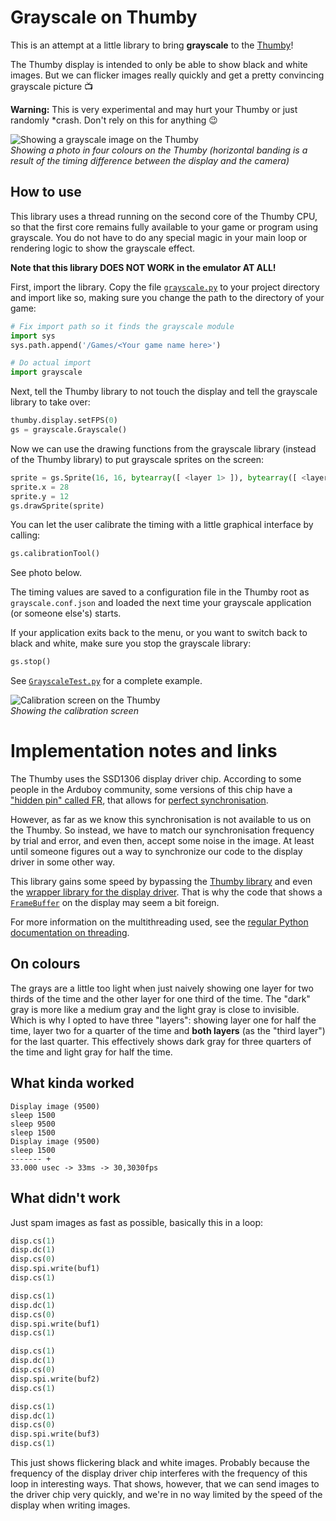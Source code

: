 # Grayscale on Thumby

This is an attempt at a little library to bring **grayscale** to the
[Thumby](https://thumby.us/)!

The Thumby display is intended to only be able to show black and white images.
But we can flicker images really quickly and get a pretty convincing grayscale
picture 📺

**Warning:** This is very experimental and may hurt your Thumby or just randomly
*crash. Don't rely on this for anything 😉

![Showing a grayscale image on the Thumby](./images/girl_on_thumby.jpeg)
<br/>_Showing a photo in four colours on the Thumby (horizontal banding is a result of the timing difference between the display and the camera)_

## How to use

This library uses a thread running on the second core of the Thumby CPU, so that
the first core remains fully available to your game or program using grayscale.
You do not have to do any special magic in your main loop or rendering logic to
show the grayscale effect.

**Note that this library DOES NOT WORK in the emulator AT ALL!**

First, import the library. Copy the file [`grayscale.py`](./grayscale.py) to
your project directory and import like so, making sure you change the path to
the directory of your game:

```python
# Fix import path so it finds the grayscale module
import sys
sys.path.append('/Games/<Your game name here>')

# Do actual import
import grayscale
```

Next, tell the Thumby library to not touch the display and tell the grayscale
library to take over:

```python
thumby.display.setFPS(0)
gs = grayscale.Grayscale()
```

Now we can use the drawing functions from the grayscale library (instead of the
Thumby library) to put grayscale sprites on the screen:

```python
sprite = gs.Sprite(16, 16, bytearray([ <layer 1> ]), bytearray([ <layer 2> ]))
sprite.x = 28
sprite.y = 12
gs.drawSprite(sprite)
```

You can let the user calibrate the timing with a little graphical interface by
calling:

```python
gs.calibrationTool()
```

See photo below.

The timing values are saved to a configuration file in the Thumby root as
`grayscale.conf.json` and loaded the next time your grayscale application (or
someone else's) starts.

If your application exits back to the menu, or you want to switch back to black
and white, make sure you stop the grayscale library:

```python
gs.stop()
```

See [`GrayscaleTest.py`](./GrayscaleTest.py) for a complete example.

![Calibration screen on the Thumby](./images/calibration_on_thumby.jpeg)
<br/>_Showing the calibration screen_

# Implementation notes and links

The Thumby uses the SSD1306 display driver chip. According to some people in the
Arduboy community, some versions of this chip have a ["hidden pin" called
FR](https://community.arduboy.com/t/what-is-pin-7-on-the-oled-nothing/2740/35),
that allows for [perfect
synchronisation](https://community.arduboy.com/t/greyscale-2bit-4-colour-success-with-ssd1306/6835).

However, as far as we know this synchronisation is not available to us on the
Thumby. So instead, we have to match our synchronisation frequency by trial and
error, and even then, accept some noise in the image. At least until someone
figures out a way to synchronize our code to the display driver in some other
way.

This library gains some speed by bypassing the [Thumby
library](https://github.com/TinyCircuits/TinyCircuits-Thumby-Code-Editor/blob/master/ThumbyGames/lib/thumby.py)
and even the [wrapper library for the display
driver](https://github.com/micropython/micropython/blob/master/drivers/display/ssd1306.py).
That is why the code that shows a
[`FrameBuffer`](https://docs.micropython.org/en/v1.15/library/framebuf.html) on
the display may seem a bit foreign.

For more information on the multithreading used, see the [regular Python
documentation on
threading](https://docs.python.org/3.7/library/_thread.html#module-_thread).

## On colours

The grays are a little too light when just naively showing one layer for two
thirds of the time and the other layer for one third of the time. The "dark"
gray is more like a medium gray and the light gray is close to invisible. Which
is why I opted to have three "layers": showing layer one for half the time,
layer two for a quarter of the time and **both layers** (as the "third layer")
for the last quarter. This effectively shows dark gray for three quarters of the
time and light gray for half the time.

## What kinda worked

```
Display image (9500)
sleep 1500
sleep 9500
sleep 1500
Display image (9500)
sleep 1500
------- +
33.000 usec -> 33ms -> 30,3030fps
```

## What didn't work

Just spam images as fast as possible, basically this in a loop:

```python
disp.cs(1)
disp.dc(1)
disp.cs(0)
disp.spi.write(buf1)
disp.cs(1)

disp.cs(1)
disp.dc(1)
disp.cs(0)
disp.spi.write(buf1)
disp.cs(1)

disp.cs(1)
disp.dc(1)
disp.cs(0)
disp.spi.write(buf2)
disp.cs(1)

disp.cs(1)
disp.dc(1)
disp.cs(0)
disp.spi.write(buf3)
disp.cs(1)
```

This just shows flickering black and white images. Probably because the
frequency of the display driver chip interferes with the frequency of this loop
in interesting ways. That shows, however, that we can send images to the driver
chip very quickly, and we're in no way limited by the speed of the display when
writing images.
